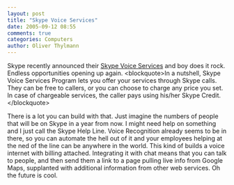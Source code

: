 ```yaml
---
layout: post
title: "Skype Voice Services"
date: 2005-09-12 08:55
comments: true
categories: Computers
author: Oliver Thylmann
---
```



Skype recently announced their [Skype Voice Services](http://share.skype.com/index.php?option=com_content&amp;task=view&amp;id=188&amp;Itemid=69) and boy does it rock. Endless opportunities opening up again. 
&lt;blockquote&gt;In a nutshell, Skype Voice Services Program lets you offer your services through Skype calls. They can be free to callers, or you can choose to charge any price you set. In case of chargeable services, the caller pays using his/her Skype Credit.&lt;/blockquote&gt;

There is a lot you can build with that. Just imagine the numbers of people that will be on Skype in a year from now. I might need help on something and I just call the Skype Help Line. Voice Recognition already seems to be in there, so you can automate the hell out of it and your employees helping at the ned of the line can be anywhere in the world. This kind of builds a voice internet with billing attached. Integrating it with chat means that you can talk to people, and then send them a link to a page pulling live info from Google Maps, supplanted with additional information from other web services. Oh the future is cool.


